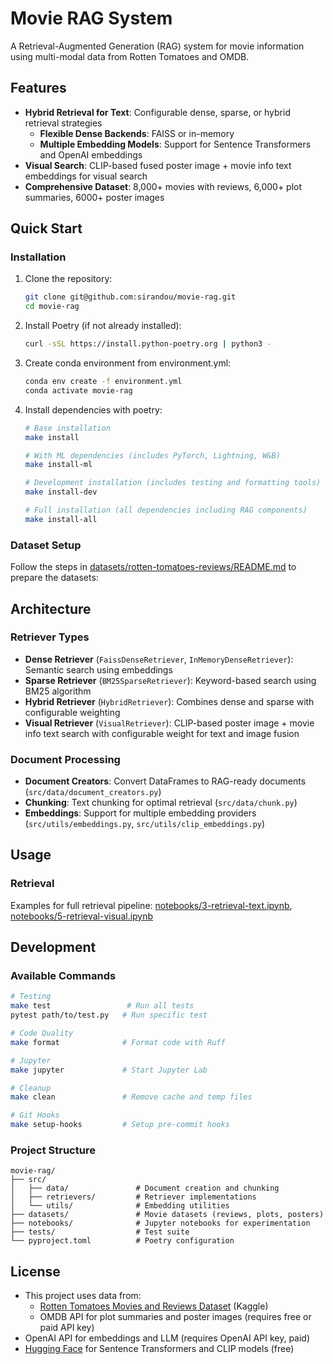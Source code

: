 # Movie RAG System

A Retrieval-Augmented Generation (RAG) system for movie information using multi-modal data from Rotten Tomatoes 
and OMDB. 

## Features

- **Hybrid Retrieval for Text**: Configurable dense, sparse, or hybrid retrieval strategies
  - **Flexible Dense Backends**: FAISS or in-memory
  - **Multiple Embedding Models**: Support for Sentence Transformers and OpenAI embeddings
- **Visual Search**: CLIP-based fused poster image + movie info text embeddings for visual search
- **Comprehensive Dataset**: 8,000+ movies with reviews, 6,000+ plot summaries, 6000+ poster images

## Quick Start

### Installation

1. Clone the repository:
   ```bash
   git clone git@github.com:sirandou/movie-rag.git
   cd movie-rag
   ```
   
2. Install Poetry (if not already installed):
   ```bash
   curl -sSL https://install.python-poetry.org | python3 -
   ```

3. Create conda environment from environment.yml:
   ```bash
   conda env create -f environment.yml
   conda activate movie-rag
   ```

4. Install dependencies with poetry:
   ```bash
   # Base installation
   make install

   # With ML dependencies (includes PyTorch, Lightning, W&B)
   make install-ml

   # Development installation (includes testing and formatting tools)
   make install-dev

   # Full installation (all dependencies including RAG components)
   make install-all
   ```

### Dataset Setup

Follow the steps in [datasets/rotten-tomatoes-reviews/README.md](datasets/rotten-tomatoes-reviews/README.md) to prepare the datasets:

## Architecture

### Retriever Types

- **Dense Retriever** (`FaissDenseRetriever`, `InMemoryDenseRetriever`): Semantic search using embeddings
- **Sparse Retriever** (`BM25SparseRetriever`): Keyword-based search using BM25 algorithm
- **Hybrid Retriever** (`HybridRetriever`): Combines dense and sparse with configurable weighting
- **Visual Retriever** (`VisualRetriever`): CLIP-based poster image + movie info text search with configurable 
weight for text and image fusion

### Document Processing

- **Document Creators**: Convert DataFrames to RAG-ready documents (`src/data/document_creators.py`)
- **Chunking**: Text chunking for optimal retrieval (`src/data/chunk.py`)
- **Embeddings**: Support for multiple embedding providers (`src/utils/embeddings.py`, `src/utils/clip_embeddings.py`)

## Usage

### Retrieval

Examples for full retrieval pipeline: [notebooks/3-retrieval-text.ipynb](notebooks/3-retrieval-text.ipynb), [notebooks/5-retrieval-visual.ipynb](notebooks/5-retrieval-visual.ipynb)

## Development

### Available Commands

```bash
# Testing
make test                 # Run all tests
pytest path/to/test.py   # Run specific test

# Code Quality
make format              # Format code with Ruff

# Jupyter
make jupyter             # Start Jupyter Lab

# Cleanup
make clean               # Remove cache and temp files

# Git Hooks
make setup-hooks         # Setup pre-commit hooks
```

### Project Structure

```
movie-rag/
├── src/
│   ├── data/               # Document creation and chunking
│   ├── retrievers/         # Retriever implementations
│   └── utils/              # Embedding utilities
├── datasets/               # Movie datasets (reviews, plots, posters)
├── notebooks/              # Jupyter notebooks for experimentation
├── tests/                  # Test suite
└── pyproject.toml          # Poetry configuration
```

## License

- This project uses data from: 
  - [Rotten Tomatoes Movies and Reviews Dataset](https://www.kaggle.com/datasets/stefanoleone992/rotten-tomatoes-movies-and-critic-reviews-dataset) (Kaggle)
  - OMDB API for plot summaries and poster images (requires free or paid API key)
- OpenAI API for embeddings and LLM (requires OpenAI API key, paid)
- [Hugging Face](https://huggingface.co/) for Sentence Transformers and CLIP models (free)
